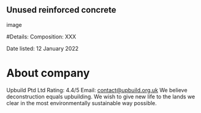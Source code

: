 ## Unused reinforced concrete 

image 

#Details: 
Composition: XXX 

Date listed: 12 January 2022 

# About company 
Upbuild Ptd Ltd
Rating: 4.4/5 
Email: contact@upbuild.org.uk 
We believe deconstruction equals upbuilding. We wish to give new life to the lands we clear in the most environmentally sustainable way possible. 


